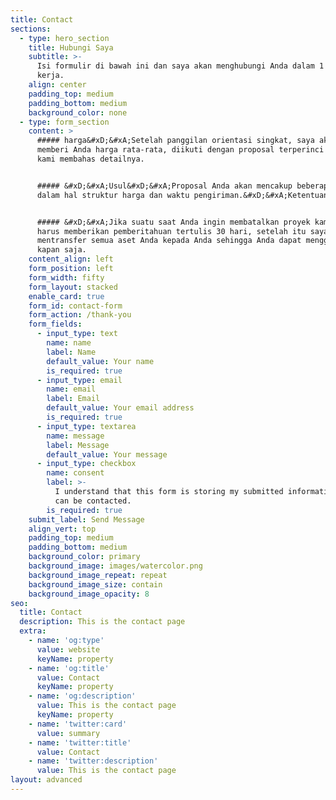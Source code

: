 ```yaml
---
title: Contact
sections:
  - type: hero_section
    title: Hubungi Saya
    subtitle: >-
      Isi formulir di bawah ini dan saya akan menghubungi Anda dalam 1 hari
      kerja.
    align: center
    padding_top: medium
    padding_bottom: medium
    background_color: none
  - type: form_section
    content: >
      ##### harga&#xD;&#xA;Setelah panggilan orientasi singkat, saya akan dapat
      memberi Anda harga rata-rata, diikuti dengan proposal terperinci setelah
      kami membahas detailnya.


      ##### &#xD;&#xA;Usul&#xD;&#xA;Proposal Anda akan mencakup beberapa pilihan
      dalam hal struktur harga dan waktu pengiriman.&#xD;&#xA;Ketentuan


      ##### &#xD;&#xA;Jika suatu saat Anda ingin membatalkan proyek kami, Anda
      harus memberikan pemberitahuan tertulis 30 hari, setelah itu saya akan
      mentransfer semua aset Anda kepada Anda sehingga Anda dapat menggunakannya
      kapan saja.
    content_align: left
    form_position: left
    form_width: fifty
    form_layout: stacked
    enable_card: true
    form_id: contact-form
    form_action: /thank-you
    form_fields:
      - input_type: text
        name: name
        label: Name
        default_value: Your name
        is_required: true
      - input_type: email
        name: email
        label: Email
        default_value: Your email address
        is_required: true
      - input_type: textarea
        name: message
        label: Message
        default_value: Your message
      - input_type: checkbox
        name: consent
        label: >-
          I understand that this form is storing my submitted information so I
          can be contacted.
        is_required: true
    submit_label: Send Message
    align_vert: top
    padding_top: medium
    padding_bottom: medium
    background_color: primary
    background_image: images/watercolor.png
    background_image_repeat: repeat
    background_image_size: contain
    background_image_opacity: 8
seo:
  title: Contact
  description: This is the contact page
  extra:
    - name: 'og:type'
      value: website
      keyName: property
    - name: 'og:title'
      value: Contact
      keyName: property
    - name: 'og:description'
      value: This is the contact page
      keyName: property
    - name: 'twitter:card'
      value: summary
    - name: 'twitter:title'
      value: Contact
    - name: 'twitter:description'
      value: This is the contact page
layout: advanced
---
```

